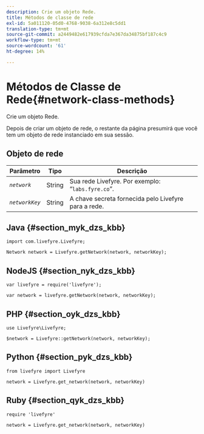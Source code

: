 ```yaml
---
description: Crie um objeto Rede.
title: Métodos de classe de rede
exl-id: 5a011120-05d0-4768-9038-6a312e8c5dd1
translation-type: tm+mt
source-git-commit: a2449482e617939cfda7e367da34875bf187c4c9
workflow-type: tm+mt
source-wordcount: '61'
ht-degree: 14%

---
```


# Métodos de Classe de Rede{#network-class-methods}

Crie um objeto Rede.

Depois de criar um objeto de rede, o restante da página presumirá que você tem um objeto de rede instanciado em sua sessão.

## Objeto de rede

| Parâmetro | Tipo | Descrição |
|---|---|---|
| *`network`* | String   | Sua rede Livefyre. Por exemplo: “`labs.fyre.co`”. |
| *`networkKey`* | String   | A chave secreta fornecida pelo Livefyre para a rede. |

## Java {#section_myk_dzs_kbb}

```
import com.livefyre.Livefyre; 
  
Network network = Livefyre.getNetwork(network, networkKey); 
```

## NodeJS {#section_nyk_dzs_kbb}

```
var livefyre = require('livefyre'); 
  
var network = livefyre.getNetwork(network, networkKey); 
```

## PHP {#section_oyk_dzs_kbb}

```
use Livefyre\Livefyre; 
  
$network = Livefyre::getNetwork(network, networkKey); 
```

## Python {#section_pyk_dzs_kbb}

```
from livefyre import Livefyre 
  
network = Livefyre.get_network(network, networkKey) 
```

## Ruby {#section_qyk_dzs_kbb}

```
require 'livefyre' 
  
network = Livefyre.get_network(network, networkKey) 
```
